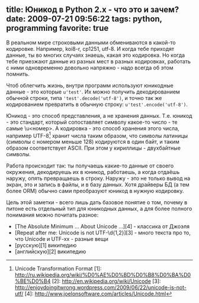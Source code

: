 title: Юникод в Python 2.x - что это и зачем?
date: 2009-07-21 09:56:22
tags: python, programming
favorite: true
----


В реальном мире строковыми данными обмениваются в какой-то кодировке. Например,
koi8-r, cp1251, utf-8. И когда тебе приходят данные, ты во многих случаях
знаешь, какая это кодировка. Но когда тебе приезжают данные из разных мест в
разных кодировках, работать с ними одновременно довольно напряжно - надо всегда
об этом помнить.

Чтоб облегчить жизнь, внутри программ используют юникодные данные - это которые
`u'test'`. Их можно получить декодированием обычной строки, типа
`'test'.decode('utf-8')`, и точно так же кодированием превратить в обычную
строку: `u'test'.encode('utf-8')`.

Юникод - это способ представления, а не хранения данных. Т.е. юникод - это
стандарт, который сопоставляет символу какое-то число - те самые \u<номер>. А
кодировка - это способ хранения этого числа, например UTF-8[^utf] хранит числа
таким образом, что символы латиницы (символы с номером меньше 128) кодируются в
один байт, и таким образом соответствует ASCII. При этом у кириллицы -
двухбайтные символы.

Работа происходит так: ты получаешь какие-то данные от своего окружения,
декодируешь их в юникод, работаешь, а когда отдаëшь наружу, опять превращаешь в
строку. Наружу - это не только вывод на экран, это и запись в файлы, и в базу
данных. Хотя драйверы БД (а тем более ORM) обычно сами преобразуют юникод в
нужную кодировку.

Цель этой заметки - всего лишь дать базовое понятие о том, почему в питоне есть
отдельный тип для юникодных данных, а для более полного понимания можно
почитать разное:

 - [The Absolute Minimum ... About Unicode ...][4] - классика от Джоэля
 - [Repeat after me: Unicode is not UTF-\d{1,2}][3] - много текста про то, что
   Unicode и UTF-xx - разные вещи
 - [русскую][1] википедию
 - [английскую][2] википедию

[^utf]: Unicode Transformation Format
[1]: http://ru.wikipedia.org/wiki/%D0%AE%D0%BD%D0%B8%D0%BA%D0%BE%D0%B4
[2]: http://en.wikipedia.org/wiki/Unicode
[3]: http://enjoydoingitwrong.wordpress.com/2009/06/22/unicode-is-not-utf/
[4]: http://www.joelonsoftware.com/articles/Unicode.html
